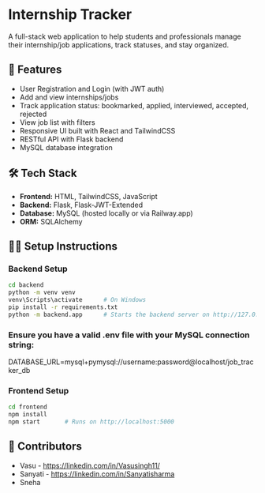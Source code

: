 # Internship Tracker

A full-stack web application to help students and professionals manage their internship/job applications, track statuses, and stay organized.

## 🚀 Features

- User Registration and Login (with JWT auth)
- Add and view internships/jobs
- Track application status: bookmarked, applied, interviewed, accepted, rejected
- View job list with filters
- Responsive UI built with React and TailwindCSS
- RESTful API with Flask backend
- MySQL database integration

## 🛠️ Tech Stack

- **Frontend:** HTML, TailwindCSS, JavaScript
- **Backend:** Flask, Flask-JWT-Extended
- **Database:** MySQL (hosted locally or via Railway.app)
- **ORM:** SQLAlchemy

## 🧑‍💻 Setup Instructions

### Backend Setup

```bash
cd backend
python -m venv venv
venv\Scripts\activate      # On Windows
pip install -r requirements.txt
python -m backend.app      # Starts the backend server on http://127.0.0.1:5000
```
### Ensure you have a valid .env file with your MySQL connection string: 
DATABASE_URL=mysql+pymysql://username:password@localhost/job_tracker_db

### Frontend Setup
```bash
cd frontend
npm install
npm start       # Runs on http://localhost:5000
```
## 🤝 Contributors
- Vasu - https://linkedin.com/in/Vasusingh11/
- Sanyati - https://linkedin.com/in/Sanyatisharma
- Sneha
